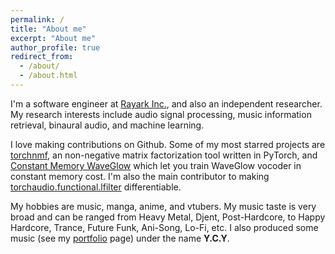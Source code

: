 ```yaml
---
permalink: /
title: "About me"
excerpt: "About me"
author_profile: true
redirect_from: 
  - /about/
  - /about.html
---
```


I'm a software engineer at [Rayark Inc.](https://www.rayark.com/), and also an independent researcher.
My research interests include audio signal processing, music information retrieval, binaural audio, and machine learning.

I love making contributions on Github. Some of my most starred projects are [torchnmf](https://github.com/yoyololicon/pytorch-NMF), an non-negative matrix factorization tool written in PyTorch, and [Constant Memory WaveGlow](https://github.com/yoyololicon/constant-memory-waveglow) which let you train WaveGlow vocoder in constant memory cost. I'm also the main contributor to making [torchaudio.functional.lfilter](https://pytorch.org/audio/stable/functional.html#lfilter) differentiable.

My hobbies are music, manga, anime, and vtubers. My music taste is very broad and can be ranged from Heavy Metal, Djent, Post-Hardcore, to Happy Hardcore, Trance, Future Funk, Ani-Song, Lo-Fi, etc. I also produced some music (see my [portfolio](/music/) page) under the name **Y.C.Y**.

